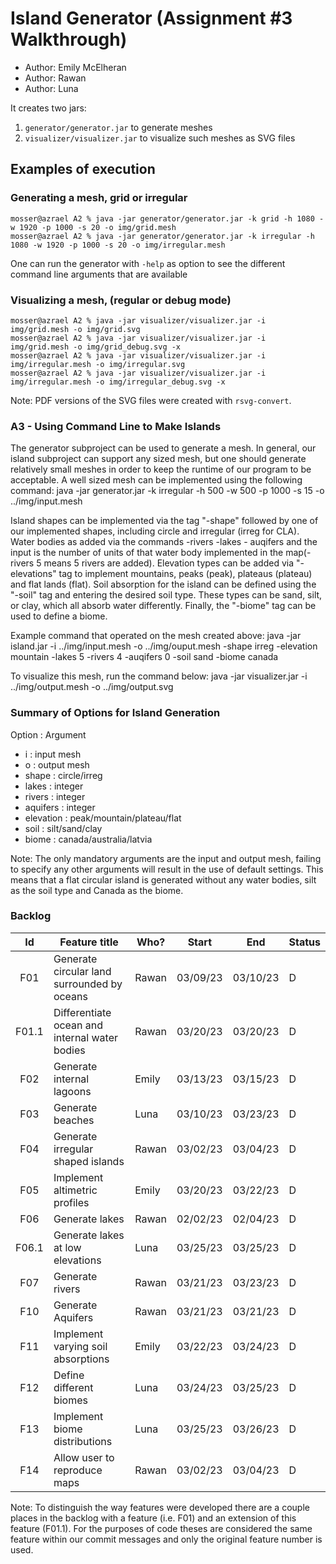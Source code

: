 # Island Generator (Assignment #3 Walkthrough)

  - Author: Emily McElheran
  - Author: Rawan
  - Author: Luna

It creates two jars:

  1. `generator/generator.jar` to generate meshes
  2. `visualizer/visualizer.jar` to visualize such meshes as SVG files

## Examples of execution

### Generating a mesh, grid or irregular

```
mosser@azrael A2 % java -jar generator/generator.jar -k grid -h 1080 -w 1920 -p 1000 -s 20 -o img/grid.mesh
mosser@azrael A2 % java -jar generator/generator.jar -k irregular -h 1080 -w 1920 -p 1000 -s 20 -o img/irregular.mesh
```

One can run the generator with `-help` as option to see the different command line arguments that are available

### Visualizing a mesh, (regular or debug mode)

```
mosser@azrael A2 % java -jar visualizer/visualizer.jar -i img/grid.mesh -o img/grid.svg          
mosser@azrael A2 % java -jar visualizer/visualizer.jar -i img/grid.mesh -o img/grid_debug.svg -x
mosser@azrael A2 % java -jar visualizer/visualizer.jar -i img/irregular.mesh -o img/irregular.svg   
mosser@azrael A2 % java -jar visualizer/visualizer.jar -i img/irregular.mesh -o img/irregular_debug.svg -x
```

Note: PDF versions of the SVG files were created with `rsvg-convert`.


### A3 - Using Command Line to Make Islands
The generator subproject can be used to generate a mesh. In general, our island subproject can support any sized mesh, but one should generate relatively small meshes in order to keep the runtime of our program to be acceptable. A well sized mesh can be implemented using the following command: 
 java -jar generator.jar -k irregular -h 500 -w 500 -p 1000 -s 15 -o ../img/input.mesh

Island shapes can be implemented via the tag "-shape" followed by one of our implemented shapes, including circle and irregular (irreg for CLA). Water bodies as added via the commands -rivers -lakes - auqifers and the input is the number of units of that water body implemented in the map(-rivers 5 means 5 rivers are added). Elevation types can be added via "-elevations" tag to implement mountains, peaks (peak), plateaus (plateau) and flat lands (flat). Soil absorption for the island can be defined using the "-soil" tag and entering the desired soil type. These types can be sand, silt, or clay, which all absorb water differently. Finally, the "-biome" tag can be used to define a biome.

Example command that operated on the mesh created above:
java -jar island.jar -i ../img/input.mesh -o ../img/ouput.mesh -shape irreg -elevation mountain -lakes 5 -rivers 4 -auqifers 0 -soil sand -biome canada

To visualize this mesh, run the command below:
java -jar visualizer.jar -i ../img/output.mesh -o ../img/output.svg

### Summary of Options for Island Generation
Option : Argument
- i : input mesh
- o : output mesh
- shape : circle/irreg
- lakes : integer
- rivers : integer
- aquifers : integer
- elevation : peak/mountain/plateau/flat
- soil : silt/sand/clay
- biome : canada/australia/latvia

Note: The only mandatory arguments are the input and output mesh, failing to specify any other arguments will result in the use of default settings. This means that a flat circular island is generated without any water bodies, silt as the soil type and Canada as the biome.

### Backlog
| Id | Feature title | Who? | Start | End | Status |
|:--:|---------------|------|-------|-----|--------|
|  F01  | Generate circular land surrounded by oceans | Rawan | 03/09/23 | 03/10/23 |    D    |
|  F01.1  | Differentiate ocean and internal water bodies | Rawan | 03/20/23 | 03/20/23 |    D    |
|  F02  | Generate internal lagoons | Emily | 03/13/23 | 03/15/23 |    D    |
|  F03  | Generate beaches | Luna | 03/10/23 | 03/23/23 |    D    |
|  F04  | Generate irregular shaped islands | Rawan | 03/02/23 | 03/04/23 |    D    |
|  F05  | Implement altimetric profiles | Emily | 03/20/23 | 03/22/23 |    D    |
|  F06  | Generate lakes | Rawan | 02/02/23 | 02/04/23 |    D    |
|  F06.1  | Generate lakes at low elevations | Luna | 03/25/23 | 03/25/23 |    D    |
|  F07  | Generate rivers | Rawan | 03/21/23 | 03/23/23 |    D    |
|  F10  | Generate Aquifers | Rawan | 03/21/23 | 03/21/23 |    D    |
|  F11  | Implement varying soil absorptions | Emily | 03/22/23 | 03/24/23 |    D    |
|  F12  | Define different biomes| Luna | 03/24/23 | 03/25/23 |    D    |
|  F13  | Implement biome distributions | Luna | 03/25/23 | 03/26/23 |    D    |
|  F14  | Allow user to reproduce maps | Rawan | 03/02/23 | 03/04/23 |    D    |

Note: To distinguish the way features were developed there are a couple places in the backlog with a feature (i.e. F01) and an extension of this feature (F01.1). For the purposes of code theses are considered the same feature within our commit messages and only the original feature number is used.

